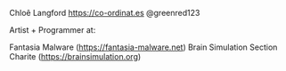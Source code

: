 Chloê Langford https://co-ordinat.es @greenred123

Artist + Programmer at:

Fantasia Malware (https://fantasia-malware.net)
Brain Simulation Section Charite (https://brainsimulation.org)

<!---
c-langford/c-langford is a ✨ special ✨ repository because its `README.md` (this file) appears on your GitHub profile.
You can click the Preview link to take a look at your changes.
--->
